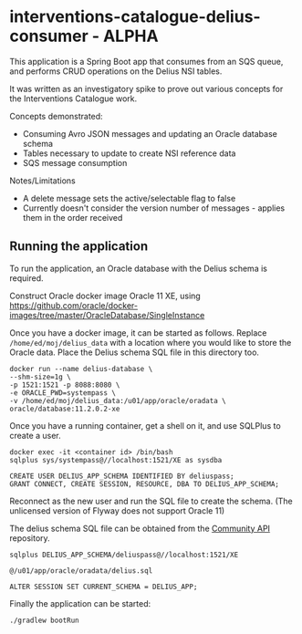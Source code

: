 # interventions-catalogue-delius-consumer - ALPHA

This application is a Spring Boot app that consumes from an SQS queue, and performs CRUD operations on the Delius NSI tables.

It was written as an investigatory spike to prove out various concepts for the Interventions Catalogue work.

Concepts demonstrated:
- Consuming Avro JSON messages and updating an Oracle database schema
- Tables necessary to update to create NSI reference data
- SQS message consumption

Notes/Limitations
- A delete message sets the active/selectable flag to false
- Currently doesn't consider the version number of messages - applies them in the order received

## Running the application

To run the application, an Oracle database with the Delius schema is required.

Construct Oracle docker image Oracle 11 XE, using https://github.com/oracle/docker-images/tree/master/OracleDatabase/SingleInstance

Once you have a docker image, it can be started as follows. Replace `/home/ed/moj/delius_data` 
with a location where you would like to store the Oracle data. Place the Delius schema SQL file 
in this directory too.

```
docker run --name delius-database \
--shm-size=1g \
-p 1521:1521 -p 8088:8080 \
-e ORACLE_PWD=systempass \
-v /home/ed/moj/delius_data:/u01/app/oracle/oradata \
oracle/database:11.2.0.2-xe
```

Once you have a running container, get a shell on it, and use SQLPlus to create a user.
```
docker exec -it <container id> /bin/bash
sqlplus sys/systempass@//localhost:1521/XE as sysdba

CREATE USER DELIUS_APP_SCHEMA IDENTIFIED BY deliuspass;
GRANT CONNECT, CREATE SESSION, RESOURCE, DBA TO DELIUS_APP_SCHEMA;
```

Reconnect as the new user and run the SQL file to create the schema. (The unlicensed version of Flyway does not support Oracle 11)

The delius schema SQL file can be obtained from the [Community API](https://github.com/ministryofjustice/community-api/blob/master/delius.sql) repository.
```
sqlplus DELIUS_APP_SCHEMA/deliuspass@//localhost:1521/XE

@/u01/app/oracle/oradata/delius.sql

ALTER SESSION SET CURRENT_SCHEMA = DELIUS_APP;
```

Finally the application can be started:

```bash
./gradlew bootRun
```
